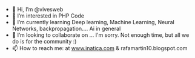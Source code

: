 - 👋 Hi, I’m @vivesweb
- 👀 I’m interested in PHP Code
- 🌱 I’m currently learning Deep learning, Machine Learning, Neural Networks, backpropagation.... Ai in general
- 💞️ I’m looking to collaborate on ... I'm sorry. Not enough time, but all we do is for the community :)
- 📫 How to reach me: at www.inatica.com & rafamartin10.blogspot.com

<!---
vivesweb/vivesweb is a ✨ special ✨ repository because its `README.md` (this file) appears on your GitHub profile.
You can click the Preview link to take a look at your changes.
--->
